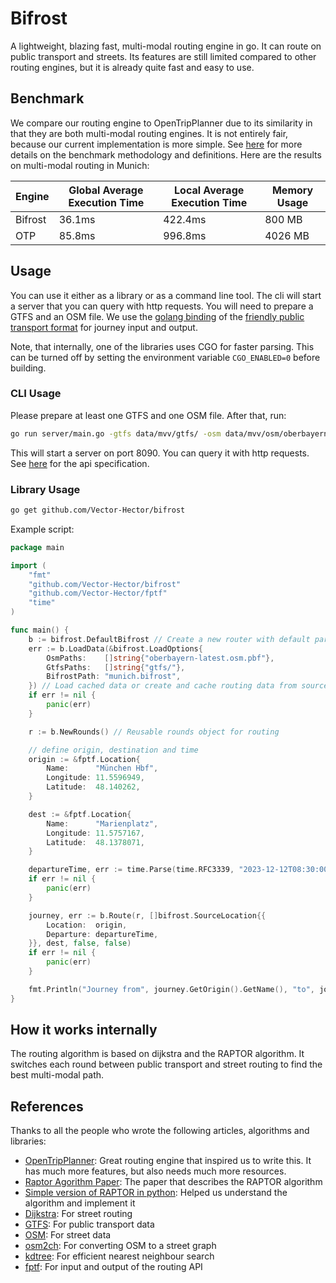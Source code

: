 # Bifrost

A lightweight, blazing fast, multi-modal routing engine in go. It can route on public transport and streets. Its
features are still
limited compared to other routing engines, but it is already quite fast and easy to use.

## Benchmark

We compare our routing engine to OpenTripPlanner due to its similarity in that they are both multi-modal routing
engines. It is not entirely fair, because our current implementation is more simple. See [here](benchmark/benchmark.md)
for more details on the benchmark methodology and definitions. Here are the results on multi-modal routing in Munich:

| Engine  | Global Average Execution Time | Local Average Execution Time | Memory Usage |
|---------|-------------------------------|------------------------------|--------------|
| Bifrost | 36.1ms                        | 422.4ms                      | 800 MB       |
| OTP     | 85.8ms                        | 996.8ms                      | 4026 MB      |

## Usage

You can use it either as a library or as a command line tool. The cli will start a server that you can query with
http requests.
You will need to prepare a GTFS and an OSM file. We use the [golang binding](https://github.com/Vector-Hector/fptf) of
the [friendly public transport format](https://github.com/public-transport/friendly-public-transport-format/blob/1.2.1/spec/readme.md)
for journey input and output.

Note, that internally, one of the libraries uses CGO for faster parsing. This can be turned off by setting the
environment variable `CGO_ENABLED=0` before building.

### CLI Usage

Please prepare at least one GTFS and one OSM file. After that, run:

```bash
go run server/main.go -gtfs data/mvv/gtfs/ -osm data/mvv/osm/oberbayern-latest.osm.pbf -bifrost data/mvv/munich.bifrost
```

This will start a server on port 8090. You can query it with http requests. See [here](server/api.json) for the api
specification.

### Library Usage

```bash
go get github.com/Vector-Hector/bifrost
```

Example script:

```go
package main

import (
	"fmt"
	"github.com/Vector-Hector/bifrost"
	"github.com/Vector-Hector/fptf"
	"time"
)

func main() {
	b := bifrost.DefaultBifrost // Create a new router with default parameters
	err := b.LoadData(&bifrost.LoadOptions{
		OsmPaths:    []string{"oberbayern-latest.osm.pbf"},
		GtfsPaths:   []string{"gtfs/"},
		BifrostPath: "munich.bifrost",
	}) // Load cached data or create and cache routing data from source
	if err != nil {
		panic(err)
	}

	r := b.NewRounds() // Reusable rounds object for routing

	// define origin, destination and time
	origin := &fptf.Location{
		Name:      "München Hbf",
		Longitude: 11.5596949,
		Latitude:  48.140262,
	}

	dest := &fptf.Location{
		Name:      "Marienplatz",
		Longitude: 11.5757167,
		Latitude:  48.1378071,
	}

	departureTime, err := time.Parse(time.RFC3339, "2023-12-12T08:30:00Z")
	if err != nil {
		panic(err)
	}

	journey, err := b.Route(r, []bifrost.SourceLocation{{
		Location:  origin,
		Departure: departureTime,
	}}, dest, false, false)
	if err != nil {
		panic(err)
	}

	fmt.Println("Journey from", journey.GetOrigin().GetName(), "to", journey.GetDestination().GetName(), "departs at", journey.GetDeparture(), "and arrives at", journey.GetArrival())
}
```

## How it works internally

The routing algorithm is based on dijkstra and the RAPTOR algorithm. It switches each round between public transport
and street routing to find the best multi-modal path.

## References

Thanks to all the people who wrote the following articles, algorithms and libraries:

- [OpenTripPlanner](https://github.com/opentripplanner/OpenTripPlanner): Great routing engine that inspired us to write
  this. It has much more features, but also needs much more resources.
- [Raptor Agorithm Paper](https://www.microsoft.com/en-us/research/wp-content/uploads/2012/01/raptor_alenex.pdf): The
  paper that describes the RAPTOR algorithm
- [Simple version of RAPTOR in python](https://kuanbutts.com/2020/09/12/raptor-simple-example/): Helped us understand
  the algorithm and implement it
- [Dijkstra](https://en.wikipedia.org/wiki/Dijkstra%27s_algorithm): For street routing
- [GTFS](https://developers.google.com/transit/gtfs/reference): For public transport data
- [OSM](https://www.openstreetmap.org/): For street data
- [osm2ch](https://github.com/LdDl/osm2ch): For converting OSM to a street graph
- [kdtree](https://github.com/kyroy/kdtree): For efficient nearest neighbour search
- [fptf](https://github.com/public-transport/friendly-public-transport-format/blob/1.2.1/spec/readme.md): For input and output of the routing API
